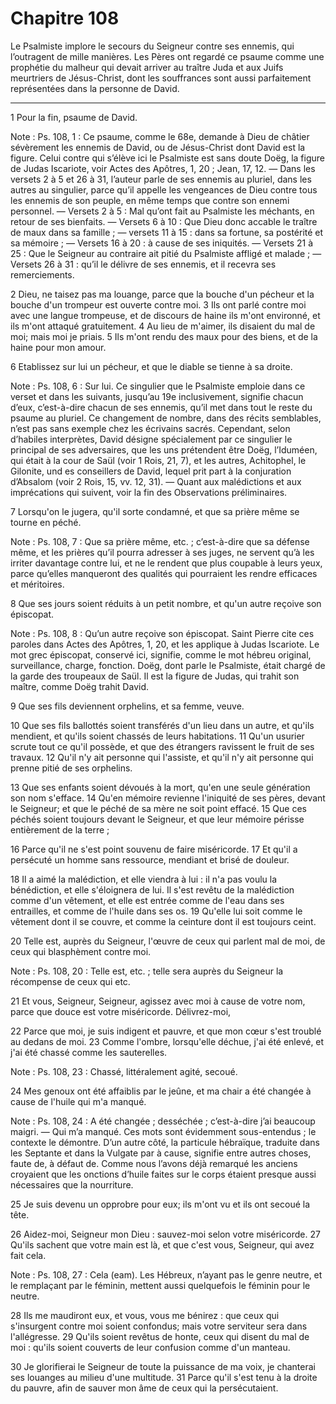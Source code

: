 # Chapitre 108

Le Psalmiste implore le secours du Seigneur contre ses ennemis, qui l’outragent de mille manières.
Les Pères ont regardé ce psaume comme une prophétie du malheur qui devait arriver au traître Juda et aux Juifs meurtriers de Jésus-Christ, dont les souffrances sont aussi parfaitement représentées dans la personne de David.

***

1 Pour la fin, psaume de David.

<span class="bible-note">Note : </span> Ps. 108, 1 : Ce psaume, comme le 68e, demande à Dieu de châtier sévèrement les ennemis de David, ou de Jésus-Christ dont David est la figure. Celui contre qui s’élève ici le Psalmiste est sans doute Doëg, la figure de Judas Iscariote, voir Actes des Apôtres, 1, 20 ; Jean, 17, 12. ― Dans les versets 2 à 5 et 26 à 31, l’auteur parle de ses ennemis au pluriel, dans les autres au singulier, parce qu’il appelle les vengeances de Dieu contre tous les ennemis de son peuple, en même temps que contre son ennemi personnel. ― Versets 2 à 5 : Mal qu’ont fait au Psalmiste les méchants, en retour de ses bienfaits. ― Versets 6 à 10 : Que Dieu donc accable le traître de maux dans sa famille ; ― versets 11 à 15 : dans sa fortune, sa postérité et sa mémoire ; ― Versets 16 à 20 : à cause de ses iniquités. ― Versets 21 à 25 : Que le Seigneur au contraire ait pitié du Psalmiste affligé et malade ; ― Versets 26 à 31 : qu’il le délivre de ses ennemis, et il recevra ses remerciements.


2 Dieu, ne taisez pas ma louange, parce que la bouche d'un pécheur et la bouche d'un trompeur est ouverte contre moi. 3 Ils ont parlé contre moi avec une langue trompeuse, et de discours de haine ils m'ont environné, et ils m'ont attaqué gratuitement. 4 Au lieu de m'aimer, ils disaient du mal de moi; mais moi je priais. 5 Ils m'ont rendu des maux pour des biens, et de la haine pour mon amour.


6 Etablissez sur lui un pécheur, et que le diable se tienne à sa droite.

<span class="bible-note">Note : </span> Ps. 108, 6 : Sur lui. Ce singulier que le Psalmiste emploie dans ce verset et dans les suivants, jusqu’au 19e inclusivement, signifie chacun d’eux, c’est-à-dire chacun de ses ennemis, qu’il met dans tout le reste du psaume au pluriel. Ce changement de nombre, dans des récits semblables, n’est pas sans exemple chez les écrivains sacrés. Cependant, selon d’habiles interprètes, David désigne spécialement par ce singulier le principal de ses adversaires, que les uns prétendent être Doëg, l’Iduméen, qui était à la cour de Saül (voir 1 Rois, 21, 7), et les autres, Achitophel, le Gilonite, und es conseillers de David, lequel prit part à la conjuration d’Absalom (voir 2 Rois, 15, vv. 12, 31). ― Quant aux malédictions et aux imprécations qui suivent, voir la fin des Observations préliminaires.

7 Lorsqu'on le jugera, qu'il sorte condamné, et que sa prière même se tourne en péché.

<span class="bible-note">Note : </span> Ps. 108, 7 : Que sa prière même, etc. ; c’est-à-dire que sa défense même, et les prières qu’il pourra adresser à ses juges, ne servent qu’à les irriter davantage contre lui, et ne le rendent que plus coupable à leurs yeux, parce qu’elles manqueront des qualités qui pourraient les rendre efficaces et méritoires.

8 Que ses jours soient réduits à un petit nombre, et qu'un autre reçoive son épiscopat.

<span class="bible-note">Note : </span> Ps. 108, 8 : Qu’un autre reçoive son épiscopat. Saint Pierre cite ces paroles dans Actes des Apôtres, 1, 20, et les applique à Judas Iscariote. Le mot grec épiscopat, conservé ici, signifie, comme le mot hébreu original, surveillance, charge, fonction. Doëg, dont parle le Psalmiste, était chargé de la garde des troupeaux de Saül. Il est la figure de Judas, qui trahit son maître, comme Doëg trahit David.

9 Que ses fils deviennent orphelins, et sa femme, veuve.


10 Que ses fils ballottés soient transférés d'un lieu dans un autre, et qu'ils mendient, et qu'ils soient chassés de leurs habitations. 11 Qu'un usurier scrute tout ce qu'il possède, et que des étrangers ravissent le fruit de ses travaux. 12 Qu'il n'y ait personne qui l'assiste, et qu'il n'y ait personne qui prenne pitié de ses orphelins.


13 Que ses enfants soient dévoués à la mort, qu'en une seule génération son nom s'efface. 14 Qu'en mémoire revienne l'iniquité de ses pères, devant le Seigneur; et que le péché de sa mère ne soit point effacé. 15 Que ces péchés soient toujours devant le Seigneur, et que leur mémoire périsse entièrement de la terre ;


16 Parce qu'il ne s'est point souvenu de faire miséricorde. 17 Et qu'il a persécuté un homme sans ressource, mendiant et brisé de douleur.


18 Il a aimé la malédiction, et elle viendra à lui : il n'a pas voulu la bénédiction, et elle s'éloignera de lui. Il s'est revêtu de la malédiction comme d'un vêtement, et elle est entrée comme de l'eau dans ses entrailles, et comme de l'huile dans ses os. 19 Qu'elle lui soit comme le vêtement dont il se couvre, et comme la ceinture dont il est toujours ceint.


20 Telle est, auprès du Seigneur, l'œuvre de ceux qui parlent mal de moi, de ceux qui blasphèment contre moi.

<span class="bible-note">Note : </span> Ps. 108, 20 : Telle est, etc. ; telle sera auprès du Seigneur la récompense de ceux qui etc.

21 Et vous, Seigneur, Seigneur, agissez avec moi à cause de votre nom, parce que douce est votre miséricorde. Délivrez-moi,


22 Parce que moi, je suis indigent et pauvre, et que mon cœur s'est troublé au dedans de moi. 23 Comme l'ombre, lorsqu'elle déchue, j'ai été enlevé, et j'ai été chassé comme les sauterelles.

<span class="bible-note">Note : </span> Ps. 108, 23 : Chassé, littéralement agité, secoué.

24 Mes genoux ont été affaiblis par le jeûne, et ma chair a été changée à cause de l'huile qui m'a manqué.

<span class="bible-note">Note : </span> Ps. 108, 24 : A été changée ; desséchée ; c’est-à-dire j’ai beaucoup maigri. ― Qui m’a manqué. Ces mots sont évidemment sous-entendus ; le contexte le démontre. D’un autre côté, la particule hébraïque, traduite dans les Septante et dans la Vulgate par à cause, signifie entre autres choses, faute de, à défaut de. Comme nous l’avons déjà remarqué les anciens croyaient que les onctions d’huile faites sur le corps étaient presque aussi nécessaires que la nourriture.

25 Je suis devenu un opprobre pour eux; ils m'ont vu et ils ont secoué la tête.


26 Aidez-moi, Seigneur mon Dieu : sauvez-moi selon votre miséricorde. 27 Qu'ils sachent que votre main est là, et que c'est vous, Seigneur, qui avez fait cela.

<span class="bible-note">Note : </span> Ps. 108, 27 : Cela (eam). Les Hébreux, n’ayant pas le genre neutre, et le remplaçant par le féminin, mettent aussi quelquefois le féminin pour le neutre.


28 Ils me maudiront eux, et vous, vous me bénirez : que ceux qui s'insurgent contre moi soient confondus; mais votre serviteur sera dans l'allégresse. 29 Qu'ils soient revêtus de honte, ceux qui disent du mal de moi : qu'ils soient couverts de leur confusion comme d'un manteau.


30 Je glorifierai le Seigneur de toute la puissance de ma voix, je chanterai ses louanges au milieu d'une multitude. 31 Parce qu'il s'est tenu à la droite du pauvre, afin de sauver mon âme de ceux qui la persécutaient.

